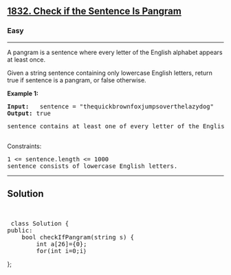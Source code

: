 
<h2><a href="https://leetcode.com/problems/check-if-the-sentence-is-pangram/">1832. Check if the Sentence Is Pangram</a></h2>
<h3>Easy</h3>
<hr>
<div><p>
 A pangram is a sentence where every letter of the English alphabet appears at least once.

Given a string sentence containing only lowercase English letters, return true if sentence is a pangram, or false otherwise.
</p>


<p><strong>Example 1:</strong></p>
<pre><strong>Input:</strong>   sentence = "thequickbrownfoxjumpsoverthelazydog"
<strong>Output:</strong> true
</pre>
<pre>
sentence contains at least one of every letter of the English alphabet.
  </pre>
  


Constraints:
<pre>
1 <= sentence.length <= 1000
sentence consists of lowercase English letters.
</pre>
<hr>
 <h2><strong><b>Solution</b></strong></h2>
 <br>
 <pre>
 class Solution {
public:
    bool checkIfPangram(string s) {
        int a[26]={0};
        for(int i=0;i<s.size();i++)
            a[s[i]-'a']++;
        for(int i=0;i<26;i++) if(a[i]==0) return 0;
        return 1;

    }
};
          
 </pre>

